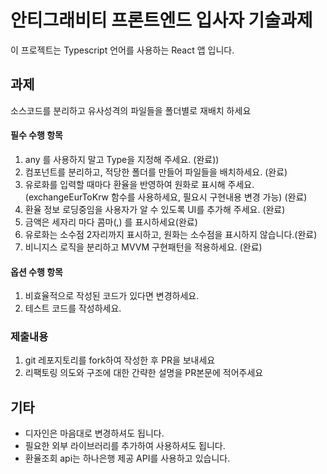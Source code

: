 # 안티그래비티 프론트엔드 입사자 기술과제

이 프로젝트는 Typescript 언어를 사용하는 React 앱 입니다.

## 과제

소스코드를 분리하고 유사성격의 파일들을 폴더별로 재배치 하세요

#### 필수 수행 항목

1. any 를 사용하지 말고 Type을 지정해 주세요. (완료))
2. 컴포넌트를 분리하고, 적당한 폴더를 만들어 파일들을 배치하세요. (완료)
3. 유로화를 입력할 때마다 환율을 반영하여 원화로 표시해 주세요. (exchangeEurToKrw 함수를 사용하세요, 필요시 구현내용 변경 가능) (완료)
4. 환율 정보 로딩중임을 사용자가 알 수 있도록 UI를 추가해 주세요. (완료)
5. 금액은 세자리 마다 콤마(,) 를 표시하세요(완료)
6. 유로화는 소수점 2자리까지 표시하고, 원화는 소수점을 표시하지 않습니다.(완료)
7. 비니지스 로직을 분리하고 MVVM 구현패턴을 적용하세요. (완료)

#### 옵션 수행 항목

1. 비효율적으로 작성된 코드가 있다면 변경하세요.
2. 테스트 코드를 작성하세요.

### 제출내용

1. git 레포지토리를 fork하여 작성한 후 PR을 보내세요
2. 리팩토링 의도와 구조에 대한 간략한 설명을 PR본문에 적어주세요

## 기타

- 디자인은 마음대로 변경하셔도 됩니다.
- 필요한 외부 라이브러리를 추가하여 사용하셔도 됩니다.
- 환율조회 api는 하나은행 제공 API를 사용하고 있습니다.
